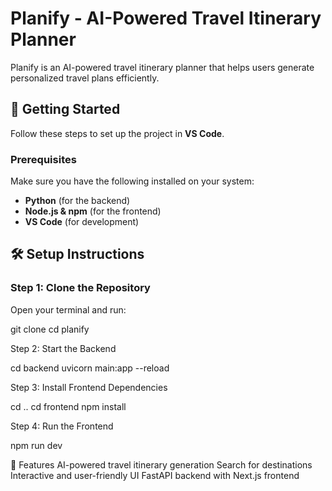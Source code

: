 # Planify - AI-Powered Travel Itinerary Planner

Planify is an AI-powered travel itinerary planner that helps users generate personalized travel plans efficiently.

## 🚀 Getting Started

Follow these steps to set up the project in **VS Code**.

### **Prerequisites**
Make sure you have the following installed on your system:
- **Python** (for the backend)
- **Node.js & npm** (for the frontend)
- **VS Code** (for development)

## **🛠 Setup Instructions**

### **Step 1: Clone the Repository**
Open your terminal and run:

git clone <repository-url>
cd planify

Step 2: Start the Backend

cd backend
uvicorn main:app --reload

Step 3: Install Frontend Dependencies

cd ..
cd frontend
npm install

Step 4: Run the Frontend

npm run dev


📌 Features
AI-powered travel itinerary generation
Search for destinations
Interactive and user-friendly UI
FastAPI backend with Next.js frontend
